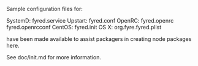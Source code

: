 Sample configuration files for:

SystemD: fyred.service
Upstart: fyred.conf
OpenRC:  fyred.openrc
         fyred.openrcconf
CentOS:  fyred.init
OS X:    org.fyre.fyred.plist

have been made available to assist packagers in creating node packages here.

See doc/init.md for more information.

